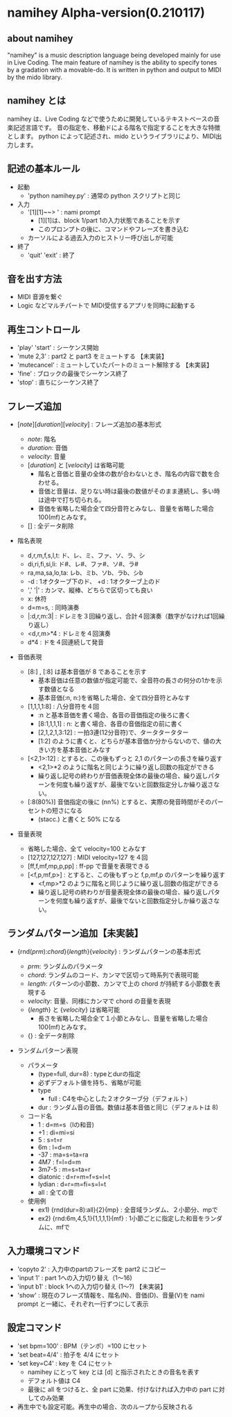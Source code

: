 
namihey Alpha-version(0.210117)
=================================

about namihey
--------------

"namihey" is a music description language being developed mainly for use in Live Coding.
The main feature of namihey is the ability to specify tones by a gradation with a movable-do.
It is written in python and output to MIDI by the mido library.



namihey とは
------------

namihey は、Live Coding などで使うために開発しているテキストベースの音楽記述言語です。
音の指定を、移動ドによる階名で指定することを大きな特徴とします。
python によって記述され、mido というライブラリにより、MIDI出力します。



記述の基本ルール
--------------

- 起動
    - 'python namihey.py'  : 通常の python スクリプトと同じ
- 入力
    - '[1][1]~~> ' : nami prompt
        - [1][1]は、block 1/part 1の入力状態であることを示す
        - このプロンプトの後に、コマンドやフレーズを書き込む
    - カーソルによる過去入力のヒストリー呼び出しが可能
- 終了
    - 'quit' 'exit' : 終了


音を出す方法
----------

- MIDI 音源を繋ぐ
- Logic などマルチパートで MIDI受信するアプリを同時に起動する


再生コントロール
--------------

- 'play' 'start' : シーケンス開始
- 'mute 2,3' : part2 と part3 をミュートする        【未実装】
- 'mutecancel' : ミュートしていたパートのミュート解除する    【未実装】
- 'fine' : ブロックの最後でシーケンス終了
- 'stop' : 直ちにシーケンス終了



フレーズ追加
-------------

- [*note*][*duration*][*velocity*] : フレーズ追加の基本形式
    - *note*: 階名
    - *duration*: 音価
    - *velocity*: 音量
    - [*duration*] と [*velocity*] は省略可能
        - 階名と音価と音量の全体の数が合わないとき、階名の内容で数を合わせる。
        - 音価と音量は、足りない時は最後の数値がそのまま連続し、多い時は途中で打ち切られる。
        - 音価を省略した場合全て四分音符とみなし、音量を省略した場合100(mf)とみなす。
    - [] : 全データ削除

- 階名表現
    - d,r,m,f,s,l,t: ド、レ、ミ、ファ、ソ、ラ、シ
    - di,ri,fi,si,li: ド#、レ#、ファ#、ソ#、ラ#
    - ra,ma,sa,lo,ta: レb、ミb、ソb、ラb、シb
    - -d : 1オクターブ下のド、 +d : 1オクターブ上のド
    - ',' '|' : カンマ、縦棒、どちらで区切っても良い
    - x: 休符
    - d=m=s, : 同時演奏
    - |:d,r,m:3| : ドレミを３回繰り返し、合計４回演奏（数字がなければ1回繰り返し）
    - <d,r,m>*4 : ドレミを４回演奏
    - d*4 : ドを４回連続して発音

- 音価表現
    - [8:] , [:8] は基本音価が 8 であることを示す
        - 基本音価は任意の数値が指定可能で、全音符の長さの何分の1かを示す数値となる
        - 基本音価(:n, n:)を省略した場合、全て四分音符とみなす
    - [1,1,1,1:8] : 八分音符を４回
        - :n と基本音価を書く場合、各音の音価指定の後ろに書く
        - [8:1,1,1,1] : n: と書く場合、各音の音価指定の前に書く
        - [2,1,2,1,3:12] : 一拍3連(12分音符)で、タータタータター
        - [1:2] のように書くと、どちらが基本音価か分からないので、値の大きい方を基本音価とみなす
    - [<2,1>:12] : とすると、この後もずっと 2,1 のパターンの長さを繰り返す
        - <2,1>*2 のように階名と同じように繰り返し回数の指定ができる
        - 繰り返し記号の終わりが音価表現全体の最後の場合、繰り返しパターンを何度も繰り返すが、最後でないと回数指定分しか繰り返さない。
    - [:8(80%)] 音価指定の後に (nn%) とすると、実際の発音時間がそのパーセントの短さになる
        - (stacc.) と書くと 50% になる

- 音量表現
    - 省略した場合、全て velocity=100 とみなす
    - [127,127,127,127] : MIDI velocity=127 を４回
    - [ff,f,mf,mp,p,pp] : ff-pp で音量を表現できる
    - [<f,p,mf,p>] : とすると、この後もずっと f,p,mf,p のパターンを繰り返す
        - <f,mp>*2 のように階名と同じように繰り返し回数の指定ができる
        - 繰り返し記号の終わりが音量表現全体の最後の場合、繰り返しパターンを何度も繰り返すが、最後でないと回数指定分しか繰り返さない。


ランダムパターン追加【未実装】
----------------------------

- {rnd(*prm*):*chord*}{*length*}{*velocity*} : ランダムパターンの基本形式
    - *prm*: ランダムのパラメータ
    - *chord*: ランダムのコード、カンマで区切って時系列で表現可能
    - *length*: パターンの小節数、カンマで上の chord が持続する小節数を表現する
    - *velocity*: 音量、同様にカンマで chord の音量を表現
    - {*length*} と {*velocity*} は省略可能
        - 長さを省略した場合全て１小節とみなし、音量を省略した場合100(mf)とみなす。
    - {} : 全データ削除

- ランダムパターン表現
    - パラメータ
        - (type=full, dur=8) : typeとdurの指定
        - 必ずデフォルト値を持ち、省略が可能
        - type
            - full : C4を中心とした２オクターブ分（デフォルト）
        - dur   : ランダム音の音価。数値は基本音価と同じ（デフォルトは 8)
    - コード名
        - 1 : d=m=s（Iの和音)
        - +1 : di=mi=si 
        - 5 : s=t=r
        - 6m : l=d=m
        - -37 : ma=s=ta=ra
        - 4M7 : f=l=d=m
        - 3m7-5 : m=s=ta=r
        - diatonic : d=r=m=f=s=l=t
        - lydian : d=r=m=fi=s=l=t
        - all : 全ての音
    - 使用例
        - ex1)  {rnd(dur=8):all}{2}{mp}  : 全音域ランダム、２小節分、mpで
        - ex2)  {rnd:6m,4,5,1}{1,1,1,1}{mf} : 1小節ごとに指定した和音をランダムに、mfで



入力環境コマンド
----------------

- 'copyto 2' : 入力中のpartのフレーズを part2 にコピー
- 'input 1' : part 1への入力切り替え（1〜16)
- 'input b1' : block 1への入力切り替え (1〜?)     【未実装】
- 'show' : 現在のフレーズ情報を、階名(N)、音価(D)、音量(V)を nami prompt と一緒に、それぞれ一行ずつにして表示


設定コマンド
-----------

- 'set bpm=100' : BPM（テンポ）=100 にセット
- 'set beat=4/4' : 拍子を 4/4 にセット
- 'set key=C4' : key を C4 にセット
    - namihey にとって key とは [d] と指示されたときの音名を表す
    - デフォルト値は C4
    - 最後に all をつけると、全 part に効果、付けなければ入力中の part に対してのみ効果
- 再生中でも設定可能。再生中の場合、次のループから反映される

